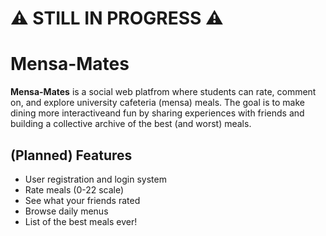 # ⚠️ STILL IN PROGRESS ⚠️
# Mensa-Mates

**Mensa-Mates** is a social web platfrom where students can rate, comment on, and explore university cafeteria (mensa) meals.
The goal is to make dining more interactiveand fun by sharing experiences with friends and building a collective archive of the best (and worst) meals.

## (Planned) Features
- User registration and login system
- Rate meals (0-22 scale)
- See what your friends rated
- Browse daily menus
- List of the best meals ever!
